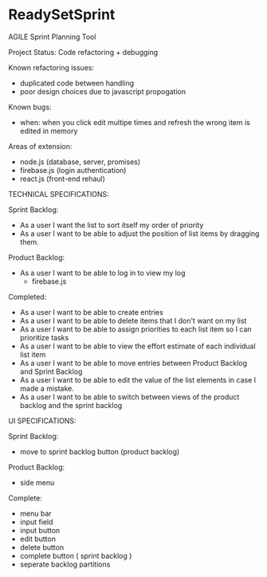 # ReadySetSprint
AGILE Sprint Planning Tool

Project Status: Code refactoring + debugging


Known refactoring issues:
- duplicated code between handling
- poor design choices due to javascript propogation

Known bugs:
- when: when you click edit multipe times and refresh the wrong item is edited in memory

Areas of extension:
- node.js (database, server, promises)
- firebase.js (login authentication)
- react.js (front-end rehaul)

TECHNICAL SPECIFICATIONS:

Sprint Backlog:
- As a user I want the list to sort itself my order of priority
- As a user I want to be able to adjust the position of list items by dragging them.

Product Backlog:
- As a user I want to be able to log in to view my log
    - firebase.js

Completed:
- As a user I want to be able to create entries
- As a user I want to be able to delete items that I don't want on my list
- As a user I want to be able to assign priorities to each list item so I can prioritize tasks
- As a user I want to be able to view the effort estimate of each individual list item
- As a user I want to be able to move entries between Product Backlog and Sprint Backlog
- As a user I want to be able to edit the value of the list elements in case I made a mistake.
- As a user I want to be able to switch between views of the product backlog and the sprint backlog

UI SPECIFICATIONS:

Sprint Backlog:

- move to sprint backlog button (product backlog)

Product Backlog:
- side menu


Complete:
- menu bar
- input field
- input button
- edit button
- delete button
- complete button ( sprint backlog )
- seperate backlog partitions



